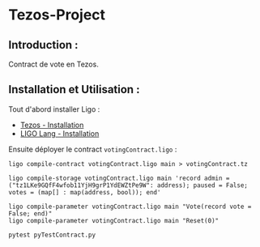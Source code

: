 # Tezos-Project

## Introduction :
Contract de vote en Tezos.

## Installation et Utilisation :
Tout d'abord installer Ligo :
+ [Tezos - Installation](https://tezos.gitlab.io/introduction/howtoget.html#build-from-sources)
+ [LIGO Lang - Installation](https://ligolang.org/docs/intro/installation/)

Ensuite déployer le contract `votingContract.ligo` :
```
ligo compile-contract votingContract.ligo main > votingContract.tz
```
```
ligo compile-storage votingContract.ligo main 'record admin = ("tz1LKe9GQfF4wfob11YjH9grP1YdEWZtPe9W": address); paused = False; votes = (map[] : map(address, bool)); end'
```
```
ligo compile-parameter votingContract.ligo main "Vote(record vote = False; end)" 
ligo compile-parameter votingContract.ligo main "Reset(0)"
```
```
pytest pyTestContract.py
```
